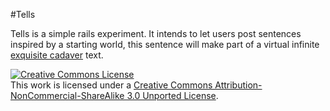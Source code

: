 #Tells

Tells is a simple rails experiment. It intends to let users post sentences inspired by a starting world, this sentence will make part of a virtual infinite [exquisite cadaver](http://en.wikipedia.org/wiki/Exquisite_corpse) text.

[![Creative Commons License](http://i.creativecommons.org/l/by-nc-sa/3.0/80x15.png)](http://creativecommons.org/licenses/by-nc-sa/3.0/)   
This work is licensed under a [Creative Commons Attribution-NonCommercial-ShareAlike 3.0 Unported License](http://creativecommons.org/licenses/by-nc-sa/3.0/ "").